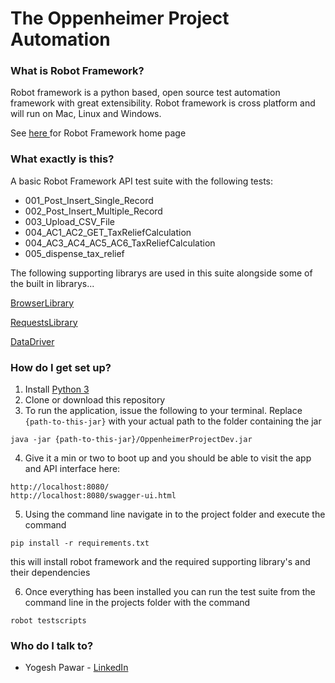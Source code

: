 # The Oppenheimer Project Automation


### What is Robot Framework? ###

Robot framework is a python based, open source test automation framework with great extensibility. Robot framework is cross platform and will run on Mac, Linux and Windows. 

See [here ](https://robotframework.org/)for Robot Framework home page


### What exactly is this? ###

A basic Robot Framework API test suite with the following tests:

* 001_Post_Insert_Single_Record
* 002_Post_Insert_Multiple_Record
* 003_Upload_CSV_File
* 004_AC1_AC2_GET_TaxReliefCalculation
* 004_AC3_AC4_AC5_AC6_TaxReliefCalculation
* 005_dispense_tax_relief

The following supporting librarys are used in this suite alongside some of the built in librarys...

[BrowserLibrary](https://github.com/MarketSquare/robotframework-browser)

[RequestsLibrary](https://github.com/bulkan/robotframework-requests)
  
[DataDriver](https://github.com/Snooz82/robotframework-datadriver)



### How do I get set up? ###

1. Install [Python 3](https://python.org/)
2. Clone or download this repository
3. To run the application, issue the following to your terminal. Replace `{path-to-this-jar}` with your actual path to the folder containing the jar 
```
java -jar {path-to-this-jar}/OppenheimerProjectDev.jar
```
4. Give it a min or two to boot up and you should be able to visit the app and API interface here:
```
http://localhost:8080/
http://localhost:8080/swagger-ui.html
```
5. Using the command line navigate in to the project folder and execute the command 
```
pip install -r requirements.txt
``` 
   this will install robot framework and the required supporting library's and their dependencies

6. Once everything has been installed you can run the test suite from the command line in the projects folder with the command
```
robot testscripts
``` 



### Who do I talk to? ###

* Yogesh Pawar - [LinkedIn](https://www.linkedin.com/in/yogesh-pawar-73a99856/)
